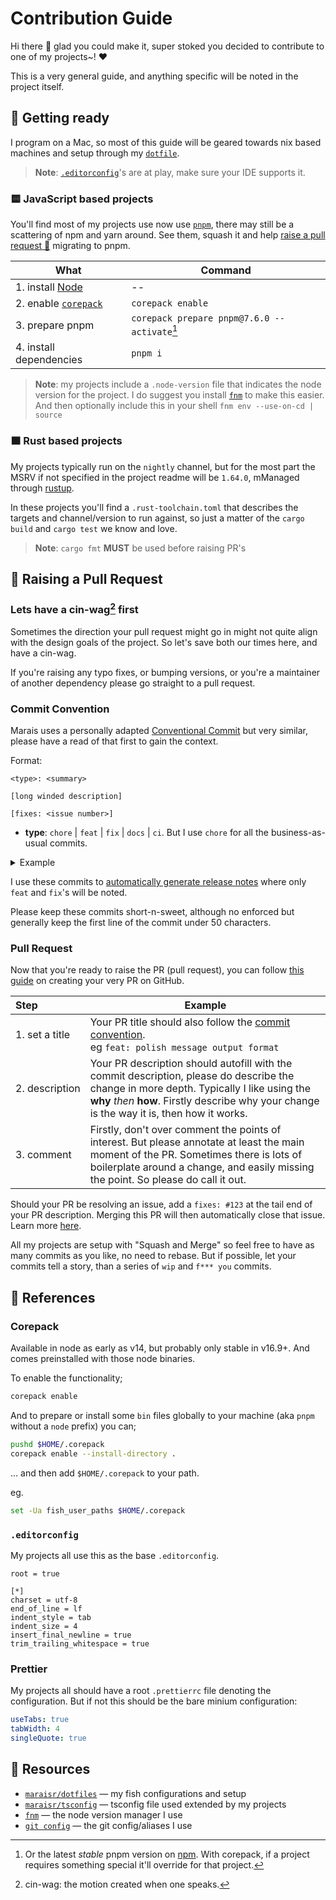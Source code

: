 # Contribution Guide

Hi there 👋 glad you could make it, super stoked you decided to contribute to one of my projects~! ❤️

This is a very general guide, and anything specific will be noted in the project itself.

## 🧪 Getting ready

I program on a Mac, so most of this guide will be geared towards nix based machines and setup through my
[`dotfile`](https://github.com/maraisr/dotfiles).

> **Note**: [`.editorconfig`](#editorconfig)'s are at play, make sure your IDE supports it.

### 🟨 JavaScript based projects

You'll find most of my projects use now use [`pnpm`](https://pnpm.io), there may still be a scattering of npm and yarn
around. See them, squash it and help [raise a pull request 🚀](#raising-a-pull-request) migrating to pnpm.

| What                                  | Command                                      |
| ------------------------------------- | -------------------------------------------- |
| 1. install [Node](https://nodejs.org) | --                                           |
| 2. enable [`corepack`](#corepack)     | `corepack enable`                            |
| 3. prepare pnpm                       | `corepack prepare pnpm@7.6.0 --activate`[^1] |
| 4. install dependencies               | `pnpm i`                                     |

[^1]:
    Or the latest _stable_ pnpm version on [npm](https://www.npmjs.com/package/pnpm). With corepack, if a project
    requires something special it'll override for that project.

> **Note**: my projects include a `.node-version` file that indicates the node version for the project. I do suggest you
> install [`fnm`](https://github.com/Schniz/fnm) to make this easier. And then optionally include this in your shell
> `fnm env --use-on-cd | source`

### 🟧 Rust based projects

My projects typically run on the `nightly` channel, but for the most part the MSRV if not specified in the project
readme will be `1.64.0`, mManaged through [rustup](https://rust-lang.github.io/rustup/installation/index.html).

In these projects you'll find a `.rust-toolchain.toml` that describes the targets and channel/version to run against, so
just a matter of the `cargo build` and `cargo test` we know and love.

> **Note**: `cargo fmt` **MUST** be used before raising PR's

## 🫶 Raising a Pull Request

### Lets have a cin-wag[^2] first

[^2]: cin-wag: the motion created when one speaks.

Sometimes the direction your pull request might go in might not quite align with the design goals of the project. So
let's save both our times here, and have a cin-wag.

If you're raising any typo fixes, or bumping versions, or you're a maintainer of another dependency please go straight
to a pull request.

### Commit Convention

Marais uses a personally adapted [Conventional Commit](https://www.conventionalcommits.org/en/v1.0.0/) but very similar,
please have a read of that first to gain the context.

Format:

```
<type>: <summary>

[long winded description]

[fixes: <issue number>]
```

- **type**: `chore` | `feat` | `fix` | `docs` | `ci`. But I use `chore` for all the business-as-usual commits.

<details><summary>Example</summary>

```
feat: `charCode`'s over doing a `toString` in tail check

Typically charCode comparison is faster than doing a to toString, then slicing to check a certain character

fixes: #56
```

</details>

I use these commits to
[automatically generate release notes](https://docs.github.com/en/repositories/releasing-projects-on-github/automatically-generated-release-notes)
where only `feat` and `fix`'s will be noted.

Please keep these commits short-n-sweet, although no enforced but generally keep the first line of the commit under 50
characters.

### Pull Request

Now that you're ready to raise the PR (pull request), you can follow
[this guide](https://docs.github.com/en/pull-requests/collaborating-with-pull-requests/proposing-changes-to-your-work-with-pull-requests/creating-a-pull-request)
on creating your very PR on GitHub.

| Step                | Example                                                                                                                                                                                                                                |
| :------------------ | -------------------------------------------------------------------------------------------------------------------------------------------------------------------------------------------------------------------------------------- |
| 1.&nbsp;set a title | Your PR title should also follow the [commit convention](#commit-convention). <br /> eg `feat: polish message output format`                                                                                                           |
| 2.&nbsp;description | Your PR description should autofill with the commit description, please do describe the change in more depth. Typically I like using the **why** _then_ **how**. Firstly describe why your change is the way it is, then how it works. |
| 3.&nbsp;comment     | Firstly, don't over comment the points of interest. But please annotate at least the main moment of the PR. Sometimes there is lots of boilerplate around a change, and easily missing the point. So please do call it out.            |

Should your PR be resolving an issue, add a `fixes: #123` at the tail end of your PR description. Merging this PR will
then automatically close that issue. Learn more
[here](https://docs.github.com/en/issues/tracking-your-work-with-issues/linking-a-pull-request-to-an-issue#linking-a-pull-request-to-an-issue-using-a-keyword).

All my projects are setup with "Squash and Merge" so feel free to have as many commits as you like, no need to rebase.
But if possible, let your commits tell a story, than a series of `wip` and `f*** you` commits.

## 📓 References

### Corepack

Available in node as early as v14, but probably only stable in v16.9+. And comes preinstalled with those node binaries.

To enable the functionality;

```sh
corepack enable
```

And to prepare or install some `bin` files globally to your machine (aka `pnpm` without a `node` prefix) you can;

```sh
pushd $HOME/.corepack
corepack enable --install-directory .
```

... and then add `$HOME/.corepack` to your path.

eg.

```sh
set -Ua fish_user_paths $HOME/.corepack
```

### `.editorconfig`

My projects all use this as the base `.editorconfig`.

```
root = true

[*]
charset = utf-8
end_of_line = lf
indent_style = tab
indent_size = 4
insert_final_newline = true
trim_trailing_whitespace = true
```

### Prettier

My projects all should have a root `.prettierrc` file denoting the configuration. But if not this should be the bare
minium configuration:

```yml
useTabs: true
tabWidth: 4
singleQuote: true
```

## 🫡 Resources

- [`maraisr/dotfiles`](https://github.com/maraisr/dotfiles) — my fish configurations and setup
- [`maraisr/tsconfig`](https://github.com/maraisr/tsconfig) — tsconfig file used extended by my projects
- [`fnm`](https://github.com/Schniz/fnm) — the node version manager I use
- [`git config`](https://github.com/maraisr/dotfiles/blob/main/.gitconfig) — the git config/aliases I use
